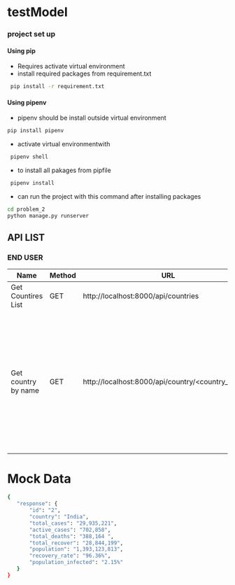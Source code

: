 # testModel

### project set up ###
  
#### Using pip ####
  - Requires activate virtual environment
  - install required packages from requirement.txt 
  
```sh
 pip install -r requirement.txt
 ```
 
 #### Using pipenv ####
  - pipenv should be install outside virtual environment
   ```sh
   pip install pipenv 
 ```
  - activate virtual environmentwith 
  ```sh
   pipenv shell
 ```
  - to install all pakages from pipfile
  
```sh
 pipenv install
 ```
  - can run the project with this command after installing packages
  
```sh
cd problem_2
python manage.py runserver
```




## API LIST
### END USER

| Name | Method | URL | Payload |
| ------ | ------ |  ------ |------ |
| Get Countires List | GET | http://localhost:8000/api/countries| {"response": [{},{},....]}|
| Get country by name | GET | http://localhost:8000/api/country/<country_name>/| {"response": {  "id": "2","country": "India","total_cases": "29,935,221", "active_cases": "702,858", "total_deaths": "388,164 ", "total_recover": "28,844,199", "population": "1,393,123,813", "recovery_rate": "96.36%", "population_infected": "2.15%"}} |

  
  
  
  
  # Mock Data
    
 ```sh
 {
    "response": {
        "id": "2",
        "country": "India",
        "total_cases": "29,935,221",
        "active_cases": "702,858",
        "total_deaths": "388,164 ",
        "total_recover": "28,844,199",
        "population": "1,393,123,813",
        "recovery_rate": "96.36%",
        "population_infected": "2.15%"
    }
}
```
